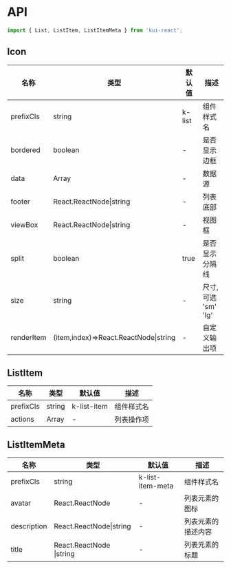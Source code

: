 # API

```jsx
import { List, ListItem, ListItemMeta } from 'kui-react';
```

## Icon

| 名称       | 类型                                  | 默认值 | 描述                |
| ---------- | ------------------------------------- | ------ | ------------------- |
| prefixCls  | string                                | k-list | 组件样式名          |
| bordered   | boolean                               | -      | 是否显示边框        |
| data       | Array<any>                            | -      | 数据源              |
| footer     | React.ReactNode\|string               | -      | 列表底部            |
| viewBox    | React.ReactNode\|string               | -      | 视图框              | 列表头部 |
| split      | boolean                               | true   | 是否显示分隔线      |
| size       | string                                | -      | 尺寸,可选 'sm' 'lg' |
| renderItem | (item,index)=>React.ReactNode\|string | -      | 自定义输出项        |

## ListItem

| 名称      | 类型       | 默认值      | 描述       |
| --------- | ---------- | ----------- | ---------- |
| prefixCls | string     | k-list-item | 组件样式名 |
| actions   | Array<any> | -           | 列表操作项 |

## ListItemMeta

| 名称        | 类型                     | 默认值           | 描述               |
| ----------- | ------------------------ | ---------------- | ------------------ |
| prefixCls   | string                   | k-list-item-meta | 组件样式名         |
| avatar      | React.ReactNode          | -                | 列表元素的图标     |
| description | React.ReactNode\|string  | -                | 列表元素的描述内容 |
| title       | React.ReactNode \|string | -                | 列表元素的标题     |
